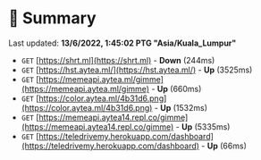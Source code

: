 # 📖 Summary
Last updated: **13/6/2022, 1:45:02 PTG "Asia/Kuala_Lumpur"**

- `GET` [https://shrt.ml](https://shrt.ml) - **Down** (244ms)
- `GET` [https://hst.aytea.ml/](https://hst.aytea.ml/) - **Up** (3525ms)
- `GET` [https://memeapi.aytea.ml/gimme](https://memeapi.aytea.ml/gimme) - **Up** (660ms)
- `GET` [https://color.aytea.ml/4b31d6.png](https://color.aytea.ml/4b31d6.png) - **Up** (1532ms)
- `GET` [https://memeapi.aytea14.repl.co/gimme](https://memeapi.aytea14.repl.co/gimme) - **Up** (5335ms)
- `GET` [https://teledrivemy.herokuapp.com/dashboard](https://teledrivemy.herokuapp.com/dashboard) - **Up** (66ms)

